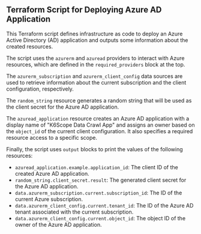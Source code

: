 ## Terraform Script for Deploying Azure AD Application

This Terraform script defines infrastructure as code to deploy an Azure Active Directory (AD) application and outputs some information about the created resources.

The script uses the `azurerm` and `azuread` providers to interact with Azure resources, which are defined in the `required_providers` block at the top.

The `azurerm_subscription` and `azurerm_client_config` data sources are used to retrieve information about the current subscription and the client configuration, respectively.

The `random_string` resource generates a random string that will be used as the client secret for the Azure AD application.

The `azuread_application` resource creates an Azure AD application with a display name of "K6Scope Data Crawl App" and assigns an owner based on the `object_id` of the current client configuration. It also specifies a required resource access to a specific scope.

Finally, the script uses `output` blocks to print the values of the following resources:

- `azuread_application.example.application_id`: The client ID of the created Azure AD application.
- `random_string.client_secret.result`: The generated client secret for the Azure AD application.
- `data.azurerm_subscription.current.subscription_id`: The ID of the current Azure subscription.
- `data.azurerm_client_config.current.tenant_id`: The ID of the Azure AD tenant associated with the current subscription.
- `data.azurerm_client_config.current.object_id`: The object ID of the owner of the Azure AD application.
